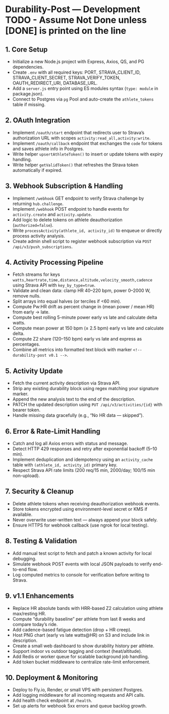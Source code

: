 
# Durability-Post — Development TODO - Assume Not Done unless [DONE] is printed on the line

## 1. Core Setup
- Initialize a new Node.js project with Express, Axios, QS, and PG dependencies.  
- Create `.env` with all required keys: PORT, STRAVA_CLIENT_ID, STRAVA_CLIENT_SECRET, STRAVA_VERIFY_TOKEN, OAUTH_REDIRECT_URI, DATABASE_URL.  
- Add a `server.js` entry point using ES modules syntax (`type: module` in package.json).  
- Connect to Postgres via `pg` Pool and auto-create the `athlete_tokens` table if missing.  

## 2. OAuth Integration
- Implement `/oauth/start` endpoint that redirects user to Strava’s authorization URL with scopes `activity:read_all,activity:write`.  
- Implement `/oauth/callback` endpoint that exchanges the `code` for tokens and saves athlete info in Postgres.  
- Write helper `upsertAthleteToken()` to insert or update tokens with expiry handling.  
- Write helper `getValidToken()` that refreshes the Strava token automatically if expired.  

## 3. Webhook Subscription & Handling
- Implement `/webhook` GET endpoint to verify Strava challenge by returning `hub.challenge`.  
- Implement `/webhook` POST endpoint to handle events for `activity.create` and `activity.update`.  
- Add logic to delete tokens on athlete deauthorization (`authorized=false`).  
- Write `processActivity(athlete_id, activity_id)` to enqueue or directly process activity analysis.  
- Create admin shell script to register webhook subscription via `POST /api/v3/push_subscriptions`.  

## 4. Activity Processing Pipeline
- Fetch streams for keys `watts,heartrate,time,distance,altitude,velocity_smooth,cadence` using Strava API with `key_by_type=true`.  
- Validate and clean data: clamp HR 40–220 bpm, power 0–2000 W, remove nulls.  
- Split arrays into equal halves (or terciles if <60 min).  
- Compute Pw:HR drift as percent change in (mean power / mean HR) from early → late.  
- Compute best rolling 5-minute power early vs late and calculate delta watts.  
- Compute mean power at 150 bpm (± 2.5 bpm) early vs late and calculate delta.  
- Compute Z2 share (120–150 bpm) early vs late and express as percentages.  
- Combine all metrics into formatted text block with marker `<!-- durability-post v0.1 -->`.  

## 5. Activity Update
- Fetch the current activity description via Strava API.  
- Strip any existing durability block using regex matching your signature marker.  
- Append the new analysis text to the end of the description.  
- PATCH the updated description using `PUT /api/v3/activities/{id}` with bearer token.  
- Handle missing data gracefully (e.g., “No HR data — skipped”).  

## 6. Error & Rate-Limit Handling
- Catch and log all Axios errors with status and message.  
- Detect HTTP 429 responses and retry after exponential backoff (5–10 min).  
- Implement deduplication and idempotency using an `activity_cache` table with `(athlete_id, activity_id)` primary key.  
- Respect Strava API rate limits (200 req/15 min, 2000/day; 100/15 min non-upload).  

## 7. Security & Cleanup
- Delete athlete tokens when receiving deauthorization webhook events.  
- Store tokens encrypted using environment-level secret or KMS if available.  
- Never overwrite user-written text — always append your block safely.  
- Ensure HTTPS for webhook callback (use ngrok for local testing).  

## 8. Testing & Validation
- Add manual test script to fetch and patch a known activity for local debugging.  
- Simulate webhook POST events with local JSON payloads to verify end-to-end flow.  
- Log computed metrics to console for verification before writing to Strava.  

## 9. v1.1 Enhancements
- Replace HR absolute bands with HRR-based Z2 calculation using athlete max/resting HR.  
- Compute “durability baseline” per athlete from last 8 weeks and compare today’s ride.  
- Add cadence-based fatigue detection (drop + HR creep).  
- Host PNG chart (early vs late watts@HR) on S3 and include link in description.  
- Create a small web dashboard to show durability history per athlete.  
- Support indoor vs outdoor tagging and context (heat/altitude).  
- Add Redis or worker queue for scalable background job handling.  
- Add token bucket middleware to centralize rate-limit enforcement.  

## 10. Deployment & Monitoring
- Deploy to Fly.io, Render, or small VPS with persistent Postgres.  
- Add logging middleware for all incoming requests and API calls.  
- Add health check endpoint at `/health`.  
- Set up alerts for webhook 5xx errors and queue backlog growth.  
